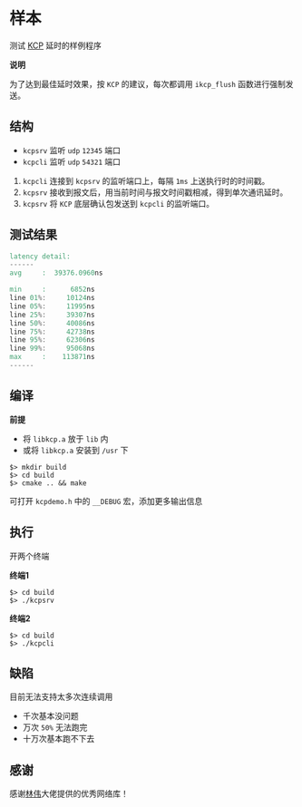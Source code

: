 # 样本

测试 [KCP](https://github.com/skywind3000/kcp/) 延时的样例程序

**说明**

为了达到最佳延时效果，按 `KCP` 的建议，每次都调用 `ikcp_flush` 函数进行强制发送。

## 结构

- `kcpsrv` 监听 `udp` `12345` 端口
- `kcpcli` 监听 `udp` `54321` 端口

1. `kcpcli` 连接到 `kcpsrv` 的监听端口上，每隔 `1ms` 上送执行时的时间戳。
2. `kcpsrv` 接收到报文后，用当前时间与报文时间戳相减，得到单次通讯延时。
3. `kcpsrv` 将 `KCP` 底层确认包发送到 `kcpcli` 的监听端口。

## 测试结果

```verilog
latency detail:
------
avg     :  39376.0960ns

min     :      6852ns
line 01%:     10124ns
line 05%:     11995ns
line 25%:     39307ns
line 50%:     40086ns
line 75%:     42738ns
line 95%:     62306ns
line 99%:     95068ns
max     :    113871ns
------
```

## 编译

**前提**

- 将 `libkcp.a` 放于 `lib` 内
- 或将 `libkcp.a` 安装到 `/usr` 下

```shell
$> mkdir build
$> cd build
$> cmake .. && make
```

可打开 `kcpdemo.h` 中的 `__DEBUG` 宏，添加更多输出信息

## 执行

开两个终端

**终端1**

```shell
$> cd build
$> ./kcpsrv
```

**终端2**

```shell
$> cd build
$> ./kcpcli
```

## 缺陷

目前无法支持太多次连续调用

- 千次基本没问题
- 万次 `50%` 无法跑完
- 十万次基本跑不下去

## 感谢

感谢[林伟](https://github.com/skywind3000/)大佬提供的优秀网络库！
